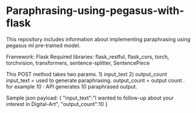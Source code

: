 # Paraphrasing-using-pegasus-with-flask
This repository includes information about implementing paraphrasing using pegasus ml pre-trained model.

Framework:
   Flask
Required libraries:
   flask_restful, flask_cors, torch, torchvision, transformers, sentence-splitter, SentencePiece

This POST method takes two params. 1) input_text 2) output_count
  input_text = used to generate paraphrasing.
  output_count = output count . 
     for example 10 : API generates 10 paraphrased output.
     
Sample json payload:
   {
    "input_text":"I wanted to follow-up about your interest in Digital-Art",
    "output_count":10
   }
   
